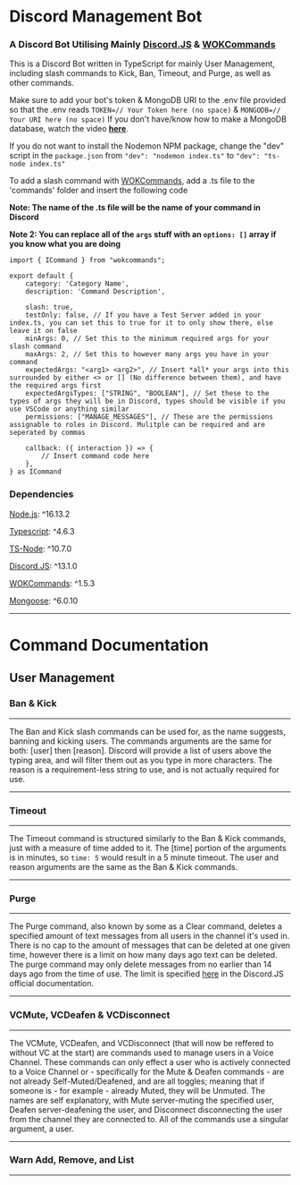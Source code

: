 # Discord Management Bot
### A Discord Bot Utilising Mainly [Discord.JS](https://github.com/DiscordJS/Discord.JS) & [WOKCommands](https://github.com/AlexzanderFlores/WOKCommands)

This is a Discord Bot written in TypeScript for mainly User Management, including slash commands to Kick, Ban, Timeout, and Purge, as well as other commands.

Make sure to add your bot's token & MongoDB URI to the .env file provided so that the .env reads `TOKEN=// Your Token here (no space)` & `MONGODB=// Your URI here (no space)`
If you don't have/know how to make a MongoDB database, watch the video [__here__](https://www.youtube.com/watch?v=a3Gz_7KEJkQ).

If you do not want to install the Nodemon NPM package, change the "dev" script in the `package.json` from `"dev": "nodemon index.ts"` to `"dev": "ts-node index.ts"`

To add a slash command with [WOKCommands](https://github.com/AlexzanderFlores/WOKCommands), add a .ts file to the 'commands' folder and insert the following code

**Note: The name of the .ts file will be the name of your command in Discord**

**Note 2: You can replace all of the `args` stuff with an `options: []` array if you know what you are doing**
```
import { ICommand } from "wokcommands";

export default {
    category: 'Category Name',
    description: 'Command Description',

    slash: true,
    testOnly: false, // If you have a Test Server added in your index.ts, you can set this to true for it to only show there, else leave it on false
    minArgs: 0, // Set this to the minimum required args for your slash command
    maxArgs: 2, // Set this to however many args you have in your command
    expectedArgs: "<arg1> <arg2>", // Insert *all* your args into this surrounded by either <> or [] (No difference between them), and have the required args first
    expectedArgsTypes: ["STRING", "BOOLEAN"], // Set these to the types of args they will be in Discord, types should be visible if you use VSCode or anything similar
    permissions: ["MANAGE_MESSAGES"], // These are the permissions assignable to roles in Discord. Mulitple can be required and are seperated by commas

    callback: ({ interaction }) => {
        // Insert command code here
    },
} as ICommand
```

### Dependencies
[Node.js](https://nodejs.org/en/download/): ^16.13.2

[Typescript](https://www.npmjs.com/package/typescript): ^4.6.3

[TS-Node](https://www.npmjs.com/package/ts-node): ^10.7.0

[Discord.JS](https://www.npmjs.com/package/discord.js): ^13.1.0

[WOKCommands](https://www.npmjs.com/package/wokcommands): ^1.5.3

[Mongoose](https://www.npmjs.com/package/mongoose): ^6.0.10

---

# Command Documentation
## User Management
### Ban & Kick
---
The Ban and Kick slash commands can be used for, as the name suggests, banning and kicking users. The commands arguments are the same for both: \[user\] then \[reason\]. Discord will provide a list of users above the typing area, and will filter them out as you type in more characters. The reason is a requirement-less string to use, and is not actually required for use.

---
### Timeout
---
The Timeout command is structured similarly to the Ban & Kick commands, just with a measure of time added to it. The \[time\] portion of the arguments is in minutes, so `time: 5` would result in a 5 minute timeout. The user and reason arguments are the same as the Ban & Kick commands.

---
### Purge
---
The Purge command, also known by some as a Clear command, deletes a specified amount of text messages from all users in the channel it's used in. There is no cap to the amount of messages that can be deleted at one given time, however there is a limit on how many days ago text can be deleted. The purge command may only delete messages from no earlier than 14 days ago from the time of use. The limit is specified [here](https://discord.js.org/#/docs/discord.js/stable/class/TextChannel?scrollTo=bulkDelete) in the Discord.JS official documentation.

---
### VCMute, VCDeafen & VCDisconnect
---
The VCMute, VCDeafen, and VCDisconnect (that will now be reffered to without VC at the start) are commands used to manage users in a Voice Channel. These commands can only effect a user who is actively connected to a Voice Channel or - specifically for the Mute & Deafen commands - are not already Self-Muted/Deafened, and are all toggles; meaning that if someone is - for example - already Muted, they will be Unmuted. The names are self explanatory, with Mute server-muting the specified user, Deafen server-deafening the user, and Disconnect disconnecting the user from the channel they are connected to. All of the commands use a singular argument, a user.

---
### Warn Add, Remove, and List
---
